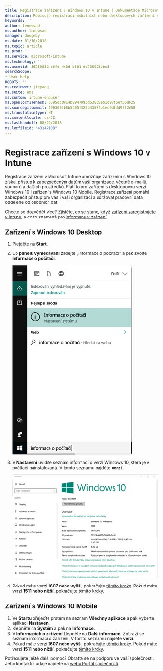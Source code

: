 ```yaml
---
title: Registrace zařízení s Windows 10 v Intune | Dokumentace Microsoftu
description: Popisuje registraci mobilních nebo desktopových zařízení s Windows 10 v Intune.
keywords: ''
author: lenewsad
ms.author: lanewsad
manager: dougeby
ms.date: 01/10/2018
ms.topic: article
ms.prod: ''
ms.service: microsoft-intune
ms.technology: ''
ms.assetid: 36250832-c6fd-4e8d-b681-de735023ebc3
searchScope:
- User help
ROBOTS: ''
ms.reviewer: jieyang
ms.suite: ems
ms.custom: intune-enduser
ms.openlocfilehash: 6395dc0d14b8947093d53865eb1d97f6ef56db25
ms.sourcegitcommit: 490365fb8b5405f323b4358fb1ec9dfdd9ff2d58
ms.translationtype: HT
ms.contentlocale: cs-CZ
ms.lasthandoff: 08/29/2018
ms.locfileid: "43147108"
---
```

# <a name="enroll-your-windows-10-devices-in-intune"></a>Registrace zařízení s Windows 10 v Intune

Registrace zařízení v Microsoft Intune umožňuje zařízením s Windows 10 získat přístup k zabezpečeným datům vaší organizace, včetně e-mailů, souborů a dalších prostředků. Platí to pro zařízení s desktopovou verzí Windows 10 i zařízení s Windows 10 Mobile. Registrace zařízení pomáhá zabezpečit přístup pro vás i vaši organizaci a udržovat pracovní data odděleně od osobních dat.

Chcete se dozvědět více? Zjistěte, co se stane, když [zařízení zaregistrujete v Intune](what-happens-if-you-install-the-company-portal-app-and-enroll-your-device-in-intune-windows.md), a co to znamená pro [informace v zařízení](what-info-can-your-company-see-when-you-enroll-your-device-in-intune.md).

## <a name="windows-10-desktop-devices"></a>Zařízení s Windows 10 Desktop

1. Přejděte na **Start**.

2. Do __panelu vyhledávání__ zadejte „informace o počítači“ a pak zvolte __Informace o počítači__.

   ![nastavení vyhledávání pro informace o počítači](media/searching_for_about_your_pc.png)

3. V __Nastavení__ uvidíte seznam informací o verzi Windows 10, která je v počítači nainstalovaná. V tomto seznamu najděte __verzi__.

   ![Windows 10 Desktop – Informace o počítači](media/settings_about_pc.png)

4. Pokud máte verzi __1607 nebo vyšší__, pokračujte [těmito kroky](enroll-your-w10-device-access-work-or-school.md). Pokud máte verzi __1511 nebo nižší__, pokračujte [těmito kroky](enroll-your-w10-device-your-account.md).

## <a name="windows-10-mobile-devices"></a>Zařízení s Windows 10 Mobile        

1.  Ve __Startu__ přejeďte prstem na seznam __Všechny aplikace__ a pak vyberte aplikaci __Nastavení__.        
2.  Klepněte na __Systém__ a pak na __Informace__.       
3.  V __Informacích o zařízení__ klepněte na __Další informace__. Zobrazí se seznam informací o zařízení. V tomto seznamu najděte __verzi__.        
4.  Pokud máte verzi __1607 nebo vyšší__, pokračujte [těmito kroky](enroll-your-w10-device-access-work-or-school.md). Pokud máte verzi __1511 nebo nižší__, pokračujte [těmito kroky](enroll-your-w10-device-your-account.md).

Potřebujete ještě další pomoc? Obraťte se na podporu ve vaší společnosti. Jeho kontaktní údaje najdete na [webu Portál společnosti](https://go.microsoft.com/fwlink/?linkid=2010980).
